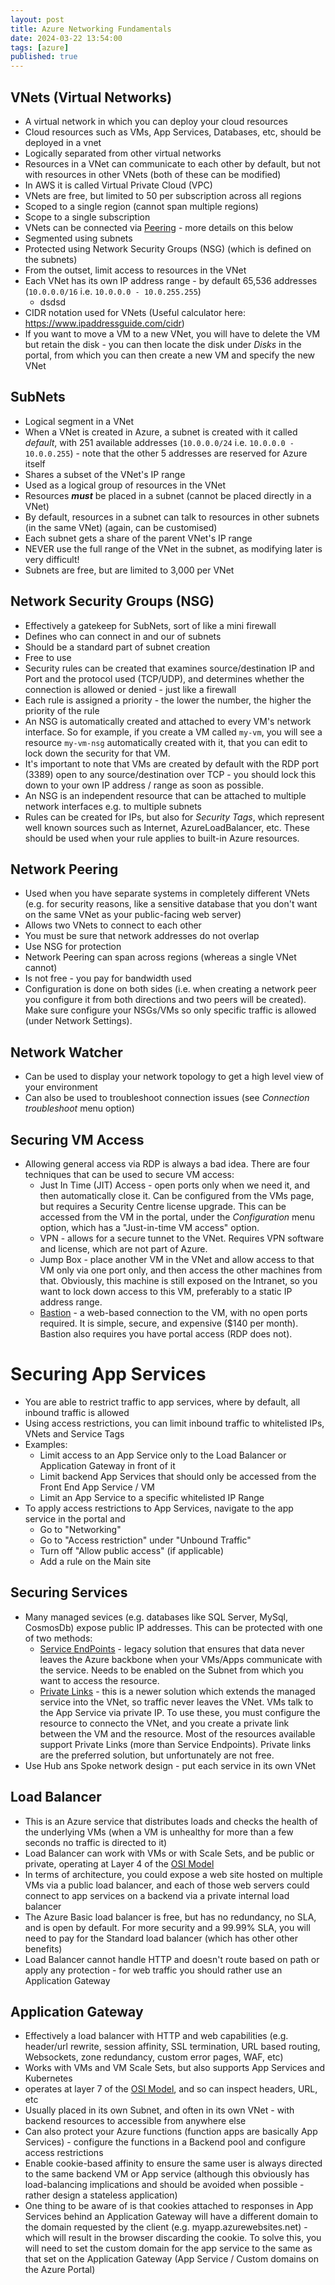 ```yaml
---
layout: post
title: Azure Networking Fundamentals
date: 2024-03-22 13:54:00
tags: [azure]
published: true
---
```


## VNets (Virtual Networks)

- A virtual network in which you can deploy your cloud resources
- Cloud resources such as VMs, App Services, Databases, etc, should be deployed in a vnet
- Logically separated from other virtual networks
- Resources in a VNet can communicate to each other by default, but not with resources in other VNets (both of these can be modified)
- In AWS it is called Virtual Private Cloud (VPC)
- VNets are free, but limited to 50 per subscription across all regions
- Scoped to a single region (cannot span multiple regions)
- Scope to a single subscription
- VNets can be connected via [Peering](https://learn.microsoft.com/en-us/azure/virtual-network/virtual-network-peering-overview) - more details on this below
- Segmented using subnets
- Protected using Network Security Groups (NSG) (which is defined on the subnets)
- From the outset, limit access to resources in the VNet
- Each VNet has its own IP address range - by default 65,536 addresses (`10.0.0.0/16` i.e. `10.0.0.0 - 10.0.255.255`)
  - dsdsd
- CIDR notation used for VNets (Useful calculator here: https://www.ipaddressguide.com/cidr)
- If you want to move a VM to a new VNet, you will have to delete the VM but retain the disk - you can then locate the disk under *Disks* in the portal, from which you can then create a new VM and specify the new VNet

## SubNets

- Logical segment in a VNet
- When a VNet is created in Azure, a subnet is created with it called *default*, with 251 available addresses (`10.0.0.0/24` i.e. `10.0.0.0 - 10.0.0.255`) - note that the other 5 addresses are reserved for Azure itself
- Shares a subset of the VNet's IP range
- Used as a logical group of resources in the VNet
- Resources ***must*** be placed in a subnet (cannot be placed directly in a VNet)
- By default, resources in a subnet can talk to resources in other subnets (in the same VNet) (again, can be customised)
- Each subnet gets a share of the parent VNet's IP range
- NEVER use the full range of the VNet in the subnet, as modifying later is very difficult!
- Subnets are free, but are limited to 3,000 per VNet

## Network Security Groups (NSG)

- Effectively a gatekeep for SubNets, sort of like a mini firewall
- Defines who can connect in and our of subnets
- Should be a standard part of subnet creation
- Free to use
- Security rules can be created that examines source/destination IP and Port and the protocol used (TCP/UDP), and determines whether the connection is allowed or denied - just like a firewall
- Each rule is assigned a priority - the lower the number, the higher the priority of the rule
- An NSG is automatically created and attached to every VM's network interface.  So for example, if you create a VM called `my-vm`, you will see a resource `my-vm-nsg` automatically created with it, that you can edit to lock down the security for that VM.
- It's important to note that VMs are created by default with the RDP port (3389) open to any source/destination over TCP - you should lock this down to your own IP address / range as soon as possible.
- An NSG is an independent resource that can be attached to multiple network interfaces e.g. to multiple subnets
- Rules can be created for IPs, but also for *Security Tags*, which represent well known sources such as Internet, AzureLoadBalancer, etc.  These should be used when your rule applies to built-in Azure resources.

## Network Peering

- Used when you have separate systems in completely different VNets (e.g. for security reasons, like a sensitive database that you don't want on the same VNet as your public-facing web server)
- Allows two VNets to connect to each other
- You must be sure that network addresses do not overlap
- Use NSG for protection
- Network Peering can span across regions (whereas a single VNet cannot)
- Is not free - you pay for bandwidth used
- Configuration is done on both sides (i.e. when creating a network peer you configure it from both directions and two peers will be created). Make sure configure your NSGs/VMs so only specific traffic is allowed (under Network Settings).

## Network Watcher

- Can be used to display your network topology to get a high level view of your environment
- Can also be used to troubleshoot connection issues (see *Connection troubleshoot* menu option)

## Securing VM Access

- Allowing general access via RDP is always a bad idea.  There are four techniques that can be used to secure VM access:
  - Just In Time (JIT) Access - open ports only when we need it, and then automatically close it.  Can be configured from the VMs page, but requires a Security Centre license upgrade.  This can be accessed from the VM in the portal, under the *Configuration* menu option, which has a "Just-in-time VM access" option.
  - VPN - allows for a secure tunnet to the VNet.  Requires VPN software and license, which are not part of Azure.
  - Jump Box - place another VM in the VNet and allow access to that VM only via one port only, and then access the other machines from that.  Obviously, this machine is still exposed on the Intranet, so you want to lock down access to this VM, preferably to a static IP address range.
  - [Bastion](https://azure.microsoft.com/en-us/products/azure-bastion#:~:text=Azure%20Bastion%20is%20a%20fully,exposure%20through%20public%20IP%20addresses.) - a web-based connection to the VM, with no open ports required.  It is simple, secure, and expensive ($140 per month).  Bastion also requires you have portal access (RDP does not).

# Securing App Services

- You are able to restrict traffic to app services, where by default, all inbound traffic is allowed
- Using access restrictions, you can limit inbound traffic to whitelisted IPs, VNets and Service Tags
- Examples:
  - Limit access to an App Service only to the Load Balancer or Application Gateway in front of it
  - Limit backend App Services that should only be accessed from the Front End App Service / VM
  - Limit an App Service to a specific whitelisted IP Range
- To apply access restrictions to App Services, navigate to the app service in the portal and
  - Go to "Networking"
  - Go to "Access restriction" under "Unbound Traffic"
  - Turn off "Allow public access" (if applicable)
  - Add a rule on the Main site

## Securing Services

- Many managed sevices (e.g. databases like SQL Server, MySql, CosmosDb) expose public IP addresses.  This can be protected with one of two methods:
  - [Service EndPoints](https://techcommunity.microsoft.com/t5/core-infrastructure-and-security/service-endpoints-vs-private-endpoints/ba-p/3962134) - legacy solution that ensures that data never leaves the Azure backbone when your VMs/Apps communicate with the service.  Needs to be enabled on the Subnet from which you want to access the resource.
  -  [Private Links](https://learn.microsoft.com/en-us/azure/private-link/private-link-overview) - this is a newer solution which extends the managed service into the VNet, so traffic never leaves the VNet.  VMs talk to the App Service via private IP.  To use these, you must configure the resource to connecto the VNet, and you create a private link between the VM and the resource.  Most of the resources available support Private Links (more than Service Endpoints).  Private links are the preferred solution, but unfortunately are not free.
 - Use Hub ans Spoke network design - put each service in its own VNet

## Load Balancer

- This is an Azure service that distributes loads and checks the health of the underlying VMs (when a VM is unhealthy for more than a few seconds no traffic is directed to it)
- Load Balancer can work with VMs or with Scale Sets, and be public or private, operating at Layer 4 of the [OSI Model](https://learn.microsoft.com/en-us/windows-hardware/drivers/network/windows-network-architecture-and-the-osi-model)
- In terms of architecture, you could expose a web site hosted on multiple VMs via a public load balancer, and each of those web servers could connect to app services on a backend via a private internal load balancer
- The Azure Basic load balancer is free, but has no redundancy, no SLA, and is open by default.  For more security and a 99.99% SLA, you will need to pay for the Standard load balancer (which has other other benefits)
- Load Balancer cannot handle HTTP and doesn't route based on path or apply any protection - for web traffic you should rather use an Application Gateway

## Application Gateway

- Effectively a load balancer with HTTP and web capabilities (e.g. header/url rewrite, session affinity, SSL termination, URL based routing, Websockets, zone redundancy, custom error pages, WAF, etc)
- Works with VMs and VM Scale Sets, but also supports App Services and Kubernetes
- operates at layer 7 of the [OSI Model](https://learn.microsoft.com/en-us/windows-hardware/drivers/network/windows-network-architecture-and-the-osi-model), and so can inspect headers, URL, etc
- Usually placed in its own Subnet, and often in its own VNet - with backend resources to accessible from anywhere else
- Can also protect your Azure functions (function apps are basically App Services) - configure the functions in a Backend pool and configure access restrictions
- Enable cookie-based affinity to ensure the same user is always directed to the same backend VM or App service (although this obviously has load-balancing implications and should be avoided when possible - rather design a stateless application)
- One thing to be aware of is that cookies attached to responses in App Services behind an Application Gateway will have a different domain to the domain requested by the client (e.g. myapp.azurewebsites.net) - which will result in the browser discarding the cookie.  To solve this, you will need to set the custom domain for the app service to the same as that set on the Application Gateway (App Service / Custom domains on the Azure Portal)